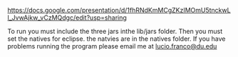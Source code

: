 https://docs.google.com/presentation/d/1fhRNdKmMCgZKzIMOmU5tnckwLl_JvwAjkw_vCzMQdgc/edit?usp=sharing

To run you must include the three jars inthe lib/jars folder. Then you
must set the natives for eclipse. the natvies are in the natives folder. If you have problems running the
program please email me at lucio.franco@du.edu 
